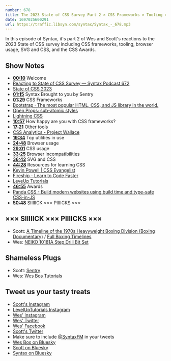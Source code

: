 ```yaml
---
number: 678
title: The 2023 State of CSS Survey Part 2 × CSS Frameworks × Tooling × Browser Usage
date: 1697025600291
url: https://traffic.libsyn.com/syntax/Syntax_-_678.mp3
---
```


In this episode of Syntax, it's part 2 of Wes and Scott's reactions to the 2023 State of CSS survey including CSS frameworks, tooling, browser usage, SVG and CSS, and the CSS Awards.

## Show Notes

- **[00:10](#t=00:10)** Welcome
- [Reacting to State of CSS Survey — Syntax Podcast 672](https://syntax.fm/show/672/reacting-to-state-of-css-survey)
- [State of CSS 2023](https://2023.stateofcss.com/en-US)
- **[01:15](#t=01:15)** Syntax Brought to you by Sentry
- **[01:29](#t=01:29)** CSS Frameworks
- [Bootstrap · The most popular HTML, CSS, and JS library in the world.](https://getbootstrap.com/)
- [Open Props: sub-atomic styles](https://open-props.style/)
- [Lightning CSS](https://lightningcss.dev/)
- **[10:57](#t=10:57)** How happy are you with CSS frameworks?
- **[17:21](#t=17:21)** Other tools
- [CSS Analytics - Project Wallace](https://www.projectwallace.com/)
- **[19:34](#t=19:34)** Top utilities in use
- **[24:48](#t=24:48)** Browser usage
- **[29:01](#t=29:01)** CSS usage
- **[33:25](#t=33:25)** Browser incompatibilities
- **[36:42](#t=36:42)** SVG and CSS
- **[44:28](#t=44:28)** Resources for learning CSS
- [Kevin Powell | CSS Evangelist](https://www.kevinpowell.co/)
- [Fireship - Learn to Code Faster](https://fireship.io/)
- [LeveUp Tutorials](https://levelup.video)
- **[46:55](#t=46:55)** Awards
- [Panda CSS - Build modern websites using build time and type-safe CSS-in-JS](https://panda-css.com/)
- **[50:48](#t=50:48)** SIIIIICK ××× PIIIICKS ×××

## ××× SIIIIICK ××× PIIIICKS ×××

- Scott: [A Timeline of the 1970s Heavyweight Boxing Division (Boxing Documentary)](https://www.youtube.com/watch?v=10WIyMo6B94) / [Full Boxing Timelines](https://www.youtube.com/playlist?list=PL40wI-jI7SK7YD5ZLtulDl2HgY6Q5SQhQ)
- Wes: [NEIKO 10181A Step Drill Bit Set](https://www.amazon.ca/dp/B07B4LCWC4?sbo=RZvfv//HxDF+O5021pAnSA&crid=33NN1VW7R08YX&keywords=step+drill+bits&sprefix=step+drill+bits,aps,110&language=en_US&th=1&sr=8-3&linkCode=gs2&linkId=37a38f2588f4e6ce7f01d30fd071f294&tag=isi777-20)

## Shameless Plugs

- Scott: [Sentry](https://sentry.io)
- Wes: [Wes Bos Tutorials](https://wesbos.com/courses)

## Tweet us your tasty treats

- [Scott's Instagram](https://www.instagram.com/stolinski/)
- [LevelUpTutorials Instagram](https://www.instagram.com/LevelUpTutorials/)
- [Wes' Instagram](https://www.instagram.com/wesbos/)
- [Wes' Twitter](https://twitter.com/wesbos)
- [Wes' Facebook](https://www.facebook.com/wesbos.developer)
- [Scott's Twitter](https://twitter.com/stolinski)
- Make sure to include [@SyntaxFM](https://twitter.com/SyntaxFM) in your tweets
- [Wes Bos on Bluesky](https://bsky.app/profile/wesbos.com)
- [Scott on Bluesky](https://bsky.app/profile/tolin.ski)
- [Syntax on Bluesky](https://bsky.app/profile/syntax.fm)
